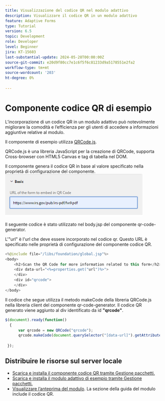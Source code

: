 ```yaml
---
title: Visualizzazione del codice QR nel modulo adattivo
description: Visualizzare il codice QR in un modulo adattivo
feature: Adaptive Forms
type: Tutorial
version: 6.5
topic: Development
role: Developer
level: Beginner
jira: KT-15603
last-substantial-update: 2024-05-28T00:00:00Z
source-git-commit: e20d9f80cc7e1c6f5f6c81233d9a5178551e2fa2
workflow-type: tm+mt
source-wordcount: '203'
ht-degree: 0%

---
```


# Componente codice QR di esempio

L’incorporazione di un codice QR in un modulo adattivo può notevolmente migliorare la comodità e l’efficienza per gli utenti di accedere a informazioni aggiuntive relative al modulo.

Il componente di esempio utilizza [QRCode.js](https://davidshimjs.github.io/qrcodejs/).

QRCode.js è una libreria JavaScript per la creazione di QRCode, supporta Cross-browser con HTML5 Canvas e tag di tabella nel DOM.

Il componente genera il codice QR in base al valore specificato nella proprietà di configurazione del componente.
![immagine](assets/qr-code-url.png)

Il seguente codice è stato utilizzato nel body.jsp del componente qr-code-generator.

L&#39;&quot;url&quot; è l&#39;url che deve essere incorporato nel codice qr. Questo URL è specificato nelle proprietà di configurazione del componente codice QR.

```java
<%@include file="/libs/foundation/global.jsp"%>
<body>
    <h2>Scan the QR Code for more information related to this form</h2>
    <div data-url="<%=properties.get("url")%>">
    </div>
    <div id="qrcode">
    </div>
</body>
```



Il codice che segue utilizza il metodo makeCode della libreria QRCode.js nella libreria client del componente qr-code-generator. Il codice QR generato viene aggiunto al div identificato da id **&quot;qrcode&quot;**.

```javascript
$(document).ready(function()
  {
      var qrcode = new QRCode("qrcode");
      qrcode.makeCode(document.querySelector("[data-url]").getAttribute("data-url"));
      
 });
```

## Distribuire le risorse sul server locale

* [Scarica e installa il componente codice QR tramite Gestione pacchetti.](assets/qrcode.zip)
* [Scarica e installa il modulo adattivo di esempio tramite Gestione pacchetti.](assets/form-with-qr-code.zip)
* [Visualizzare l’anteprima del modulo](http://localhost:4502/content/dam/formsanddocuments/qrcode/w9form/jcr:content?wcmmode=disabled). La sezione della guida del modulo include il codice QR.


